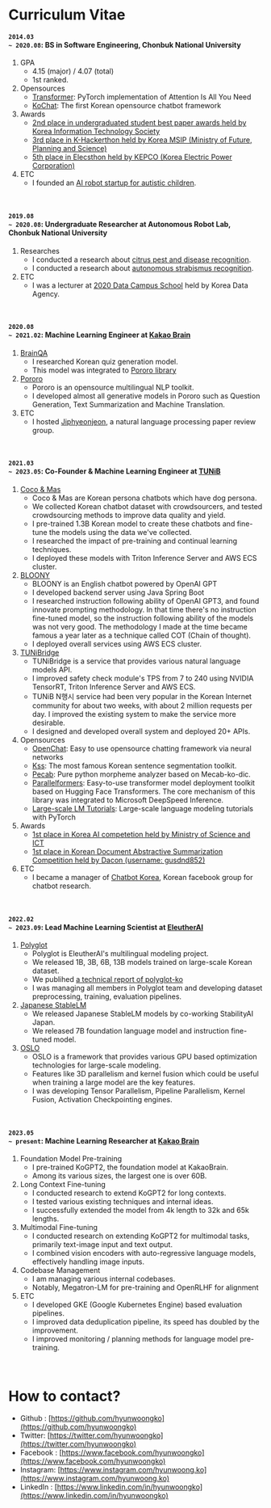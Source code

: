 # Curriculum Vitae
#### <code>2014.03 ~ 2020.08</code>: BS in Software Engineering, Chonbuk National University
1. GPA
    - 4.15 (major) / 4.07 (total)
    - 1st ranked.
2. Opensources
    - [Transformer](https://github.com/hyunwoongko/transformer): PyTorch implementation of Attention Is All You Need
    - [KoChat](https://github.com/hyunwoongko/kochat): The first Korean opensource chatbot framework
3. Awards
    - [2nd place in undergraduated student best paper awards held by Korea Information Technology Society](http://www.todayan.com/news/articleView.html?idxno=230207)
    - [3rd place in K-Hackerthon held by Korea MSIP (Ministry of Future, Planning and Science)](https://newsis.com/view/?id=NISX20181108_0000467462&cID=10808&pID=10800)
    - [5th place in Elecsthon held by KEPCO (Korea Electric Power Corporation)](https://blog.kepco.co.kr/1310)
4. ETC
    - I founded an [AI robot startup for autistic children](https://github.com/hyunwoongko/social-robot-bao).
 <br>
 
#### <code>2019.08 ~ 2020.08</code>: Undergraduate Researcher at Autonomous Robot Lab, Chonbuk National University
1. Researches
    - I conducted a research about [citrus pest and disease recognition](https://github.com/hyunwoongko/citrus-pest-disease-recognition).
    - I conducted a research about [autonomous strabismus recognition](https://github.com/hyunwoongko/strabismus-recognition).
2. ETC
    - I was a lecturer at [2020 Data Campus School](https://github.com/hyunwoongko/bigdata-lecture) held by Korea Data Agency.
<br>
 
#### <code>2020.08 ~ 2021.02</code>: Machine Learning Engineer at <a href="https://kakaobrain.com">Kakao Brain</a>

1. [BrainQA](https://github.com/hyunwoongko/hyunwoongko/blob/main/assets/brainquiz.gif?raw=true)
    - I researched Korean quiz generation model.
    - This model was integrated to [Pororo library](https://kakaobrain.github.io/pororo/seq2seq/qg.html)
2. [Pororo](https://github.com/kakaobrain/pororo)
    - Pororo is an opensource multilingual NLP toolkit.
    - I developed almost all generative models in Pororo such as Question Generation, Text Summarization and Machine Translation.
3. ETC
    - I hosted [Jiphyeonjeon](https://github.com/jiphyeonjeon), a natural language processing paper review group.
<br>
 
#### <code>2021.03 ~ 2023.05</code>: Co-Founder & Machine Learning Engineer at <a href="https://tunib.ai">TUNiB</a>

1. [Coco & Mas](https://dearmate.ai/)
    - Coco & Mas are Korean persona chatbots which have dog persona.
    - We collected Korean chatbot dataset with crowdsourcers, and tested crowdsourcing methods to improve data quality and yield.
    - I pre-trained 1.3B Korean model to create these chatbots and fine-tune the models using the data we've collected.
    - I researched the impact of pre-training and continual learning techniques.
    - I deployed these models with Triton Inference Server and AWS ECS cluster.
2. [BLOONY](https://bloony.ai/)
    - BLOONY is an English chatbot powered by OpenAI GPT
    - I developed backend server using Java Spring Boot
    - I researched instruction following ability of OpenAI GPT3, and found innovate prompting methodology. In that time there's no instruction fine-tuned model, so the instruction following ability of the models was not very good. The methodology I made at the time became famous a year later as a technique called COT (Chain of thought).
    - I deployed overall services using AWS ECS cluster.
3. [TUNiBridge](https://tunibridge.ai/)
    - TUNiBridge is a service that provides various natural language models API.
    - I improved safety check module's TPS from 7 to 240 using NVIDIA TensorRT, Triton Inference Server and AWS ECS.
    - TUNiB N행시 service had been very popular in the Korean Internet community for about two weeks, with about 2 million requests per day. I improved the existing system to make the service more desirable.
    - I designed and developed overall system and deployed 20+ APIs.
4. Opensources
    - [OpenChat](https://github.com/hyunwoongko/openchat): Easy to use opensource chatting framework via neural networks
    - [Kss](https://github.com/hyunwoongko/kss): The most famous Korean sentence segmentation toolkit.
    - [Pecab](https://github.com/hyunwoongko/pecab): Pure python morpheme analyzer based on Mecab-ko-dic.
    - [Parallelformers](https://github.com/hyunwoongko/parallelformers): Easy-to-use transformer model deployment toolkit based on Hugging Face Transformers. The core mechanism of this library was integrated to Microsoft DeepSpeed Inference.
    - [Large-scale LM Tutorials](https://github.com/tunib-ai/large-scale-lm-tutorials): Large-scale language modeling tutorials with PyTorch
5. Awards
    - [1st place in Korea AI competetion held by Ministry of Science and ICT](https://m.etnews.com/20210715000270)
    - [1st place in Korean Document Abstractive Summarization Competition held by Dacon (username: gusdnd852)](https://dacon.io/competitions/open/235673/leaderboard)
6. ETC
    - I became a manager of [Chatbot Korea](https://facebook.com/groups/ChatbotDevKR), Korean facebook group for chatbot research.
<br>
 
#### <code>2022.02 ~ 2023.09</code>: Lead Machine Learning Scientist at <a href="https://eleuther.ai">EleutherAI</a>
    
1. [Polyglot](https://github.com/EleutherAI/polyglot)
    - Polyglot is EleutherAI's multilingual modeling project.
    - We released 1B, 3B, 6B, 13B models trained on large-scale Korean dataset.
    - We publihed [a technical report of polyglot-ko](https://arxiv.org/abs/2306.02254)
    - I was managing all members in Polyglot team and developing dataset preprocessing, training, evaluation pipelines.
2. [Japanese StableLM](https://stability.ai/blog/stability-ai-new-jplm-japanese-language-model-stablelm)
    - We released Japanese StableLM models by co-working StabilityAI Japan.
    - We released 7B foundation language model and instruction fine-tuned model.
3. [OSLO](https://github.com/EleutherAI/oslo)
    - OSLO is a framework that provides various GPU based optimization technologies for large-scale modeling.
    - Features like 3D parallelism and kernel fusion which could be useful when training a large model are the key features.
    - I was developing Tensor Parallelism, Pipeline Parallelism, Kernel Fusion, Activation Checkpointing engines.
<br>
 
#### <code>2023.05 ~ present</code>: Machine Learning Researcher at <a href="https://kakaobrain.com">Kakao Brain</a>
    
1. Foundation Model Pre-training
    - I pre-trained KoGPT2, the foundation model at KakaoBrain.
    - Among its various sizes, the largest one is over 60B.
2. Long Context Fine-tuning
    - I conducted research to extend KoGPT2 for long contexts.
    - I tested various existing techniques and internal ideas.
    - I successfully extended the model from 4k length to 32k and 65k lengths.
3. Multimodal Fine-tuning
    - I conducted research on extending KoGPT2 for multimodal tasks, primarily text-image input and text output.
    - I combined vision encoders with auto-regressive language models, effectively handling image inputs.
4. Codebase Management
    - I am managing various internal codebases.
    - Notably, Megatron-LM for pre-training and OpenRLHF for alignment
5. ETC
    - I developed GKE (Google Kubernetes Engine) based evaluation pipelines.
    - I improved data deduplication pipeline, its speed has doubled by the improvement.
    - I improved monitoring / planning methods for language model pre-training.
<br>
 
# How to contact?
- Github : [https://github.com/hyunwoongko](https://github.com/hyunwoongko)
- Twitter: [https://twitter.com/hyunwoongko](https://twitter.com/hyunwoongko)
- Facebook : [https://www.facebook.com/hyunwoongko](https://www.facebook.com/hyunwoongko)
- Instagram: [https://www.instagram.com/hyunwoong.ko](https://www.instagram.com/hyunwoong.ko)
- LinkedIn : [https://www.linkedin.com/in/hyunwoongko](https://www.linkedin.com/in/hyunwoongko)
